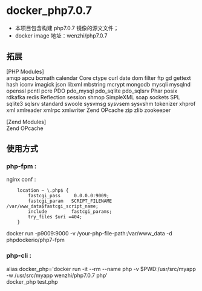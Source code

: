 # docker_php7.0.7

- 本项目包含构建 php7.0.7 镜像的源文文件； 
- docker image 地址：wenzhi/php7.0.7

## 拓展
[PHP Modules]     
amqp
apcu
bcmath
calendar
Core
ctype
curl
date
dom
filter
ftp
gd
gettext
hash
iconv
imagick
json
libxml
mbstring
mcrypt
mongodb
mysqli
mysqlnd
openssl
pcntl
pcre
PDO
pdo_mysql
pdo_sqlite
pdo_sqlsrv
Phar
posix
rdkafka
redis
Reflection
session
shmop
SimpleXML
soap
sockets
SPL
sqlite3
sqlsrv
standard
swoole
sysvmsg
sysvsem
sysvshm
tokenizer
xhprof
xml
xmlreader
xmlrpc
xmlwriter
Zend OPcache
zip
zlib
zookeeper

[Zend Modules]     
Zend OPcache

## 使用方式
### php-fpm :  
nginx conf :    
```
    location ~ \.php$ {
        fastcgi_pass     0.0.0.0:9009;
        fastcgi_param   SCRIPT_FILENAME /var/www_data$fastcgi_script_name;
        include         fastcgi_params;
        try_files $uri =404;
    }
```  
docker run -p9009:9000 -v /your-php-file-path:/var/www_data -d phpdockerio/php7-fpm
### php-cli :
alias docker_php='docker run -it --rm --name php -v $PWD:/usr/src/myapp -w /usr/src/myapp wenzhi/php7.0.7 php'      
docker_php test.php

